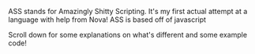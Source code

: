 ASS stands for Amazingly Shitty Scripting. It's my first actual attempt at a language with help from Nova! ASS is based off of javascript

Scroll down for some explanations on what's different and some example code!
